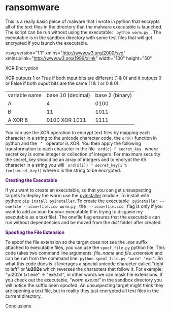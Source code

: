 # ransomware

This is a really basic piece of malware that I wrote in python that encrypts all of the text files in the directory that the malware executable is launched.  The script can be run without using the executable: <code> python worm.py </code>.  The executable is in the sandbox directory with some test files that will get encrypted if you launch the executable.  

<svg version="1.1" 
     xmlns="http://www.w3.org/2000/svg"
     xmlns:xlink="http://www.w3.org/1999/xlink"
     width="100" height="50"
>
  <text font-size="16" x="10" y="20">
    <tspan fill="red">XOR Encryption</tspan>
  </text>
</svg>

XOR outputs 1 or True if both input bits are different (1 & 0) and it outputs 0 or False if both ouput bits are the same (1 & 1 or 0 & 0).

<table>
  <tbody>
    <tr>
      <td> variable name</td><td>base 10 (decimal)</td><td>base 2 (binary)</td>
     </tr>
    <tr>
      <td> A</td><td>4</td><td>0100</td>
     </tr>
    <tr>
      <td> B</td><td>11</td><td>1011</td>
     </tr>
    <tr>
      <td> A XOR B</td><td> 0100 XOR 1011 </td><td>1111</td>
     </tr>
  </tbody>
</table>

You can use the XOR operation to encrypt text files by mapping each character in a string to the unicode character code, the <code>ord()</code> function in python and the <code> ^ </code> operator is XOR.  You then apply the following transformation to each character in the file <code> ord(c) ^ secret_key </code> where secret key is some integer or collection of integers.  For maximum security the secret_key should be an array of integers and to encrypt the ith character in a string you will <code> ord(s[i]) ^ secret_key[i % len(secret_key)]</code> where <i>s</i> is the string to be encrypted.

<b style="color: indigo;">Creating the Executable</b>

If you want to create an executable, so that you can get unsuspecting targets to deploy the worm use the <a href="https://www.pyinstaller.org/">pyinstaller</a> module.  To install with python: <code>pip install pyinstaller</code>.  To create the executable <code> pyinstaller --onefile --icon=file.ico worm.py </code> the <code> --icon=file.ico </code> flag is only if you want to add an icon for your executable (I'm trying to disguise my executable as a text file).  The onefile flag ensures that the executable can run without dependencies and be moved from the <i>dist</i> folder after created.

<b style="color: indigo;">Spoofing the File Extension</b>

To spoof the file extension so the target does not see the <i>.exe</i> suffix attached to executable files, you can use the <code>spoof_file.py</code> python file.  This code takes two command line arguments: <i>file_name</i> and <i>file_extension</i> and can be run from the command line: <code>python spoof_file.py "worm" "exe"</code>.  So what this code does is it leverages a special unicode character called "right to left" or <b>\u202e</b> which reverses the characters that follow it.  For example: "\u202e txt.exe" -> "exe.txt", in other words we can mask file extensions.  If you check out the executable, <i>"worm exe.txt"</i> in the sandbox directory you will notice the suffix been spoofed.  An unsuspecting target might think they are opening a text file, but in reality they just encrypted all text files in the current directory.

Conclusions
